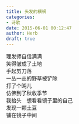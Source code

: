 ```yaml
---  
title: 头发的横祸  
categories:  
- 诗歌  
date: 2015-06-01 00:12:47  
author: Herb  
draft: true
---  
```

理发师自信满满  
笑得皱成了土地  
手起剪刀落  
一丛一丛的野草被铲除  
打了个盹儿  
仿佛到了秋收季节  
我抬头　想看看镜子里的自己  
发现一颗土豆  
铺在镜子中间